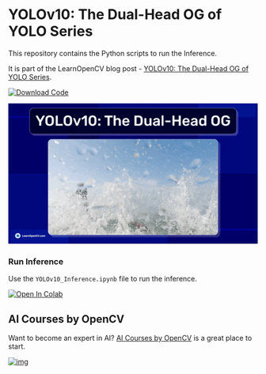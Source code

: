 # YOLOv10: The Dual-Head OG of YOLO Series


This repository contains the Python scripts to run the Inference.   

It is part of the LearnOpenCV blog post - [YOLOv10: The Dual-Head OG of YOLO Series](https://learnopencv.com/yolov10/).

[<img src="https://learnopencv.com/wp-content/uploads/2022/07/download-button-e1657285155454.png" alt="Download Code" width="200">](https://www.dropbox.com/scl/fo/btjccty84fbnzqgmvo696/AEb6hNSXs8aheO8TWDQKC5w?rlkey=urqqo68pbo50hwwjltmu8drrg&st=l9q5xl2v&dl=1)

![](readme_images/feature.gif)

### Run Inference

Use the ``YOLOv10_Inference.ipynb`` file to run the inference.

<a href="https://colab.research.google.com/drive/1HFI2SEvH_fJM4Odeuiiym1zyNf7oqFJv?usp=sharing"><img src="https://colab.research.google.com/assets/colab-badge.svg" alt="Open In Colab"></a>


## AI Courses by OpenCV

Want to become an expert in AI? [AI Courses by OpenCV](https://opencv.org/courses/) is a great place to start.

[![img](https://learnopencv.com/wp-content/uploads/2023/01/AI-Courses-By-OpenCV-Github.png)](https://opencv.org/courses/)
